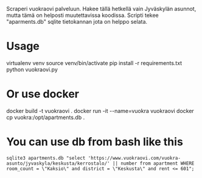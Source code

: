 Scraperi vuokraovi palveluun.
Hakee tällä hetkellä vain Jyväskylän asunnot, mutta tämä on helposti muutettavissa koodissa.
Scripti tekee "aparments.db" sqlite tietokannan jota on helppo selata.

# Usage
virtualenv venv
source venv/bin/activate
pip install -r requirements.txt
python vuokraovi.py

# Or use docker
docker build -t vuokraovi .
docker run -it --name=vuokra vuokraovi
docker cp vuokra:/opt/apartments.db .

# You can use db from bash like this
```
sqlite3 apartments.db "select 'https://www.vuokraovi.com/vuokra-asunto/jyvaskyla/keskusta/kerrostalo/' || number from apartment WHERE room_count = \"Kaksio\" and district = \"Keskusta\" and rent <= 601";
```
